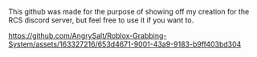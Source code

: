 This github was made for the purpose of showing off my creation for the RCS discord server, but feel free to use it if you want to.

https://github.com/AngrySalt/Roblox-Grabbing-System/assets/163327216/653d4671-9001-43a9-9183-b9ff403bd304

